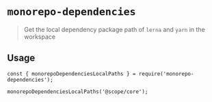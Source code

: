 # `monorepo-dependencies`

> Get the local dependency package path of `lerna` and `yarn` in the workspace

## Usage

```
const { monorepoDependenciesLocalPaths } = require('monorepo-dependencies');

monorepoDependenciesLocalPaths('@scope/core');
```
